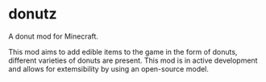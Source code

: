 # donutz
A donut mod for Minecraft.

This mod aims to add edible items to the game in the form of donuts, different varieties of donuts are present.
This mod is in active development and allows for extemsibility by using an open-source model.

